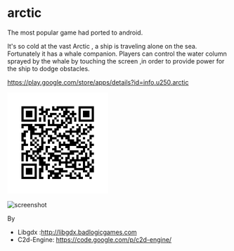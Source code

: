 arctic
======

The most popular game had ported to android.

It's so cold at the vast Arctic , a ship is traveling alone on the sea. Fortunately it has a whale companion. Players can control the water column sprayed by the whale by touching the screen ,in order to provide power for the ship to dodge obstacles.


https://play.google.com/store/apps/details?id=info.u250.arctic

![qr]( https://raw.githubusercontent.com/lycying/arctic/master/QR.png )


![screenshot](https://lh6.ggpht.com/BLoiBc8qsS6qMiJPfhVpZWp7HHRAK3t0gop2tHzzYzHpFF_r5LeIt5IVDBrzgJPLSw=h900)



By 
 * Libgdx :http://libgdx.badlogicgames.com
 * C2d-Engine: https://code.google.com/p/c2d-engine/
